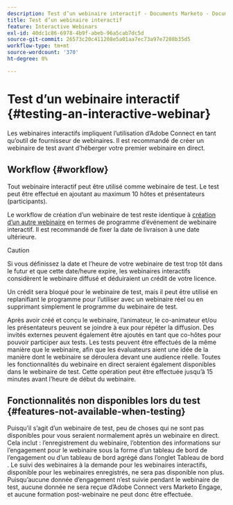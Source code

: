 ```yaml
---
description: Test d’un webinaire interactif - Documents Marketo - Documentation du produit
title: Test d’un webinaire interactif
feature: Interactive Webinars
exl-id: 40dc1c86-6978-4b9f-abeb-96a5cab7dc5d
source-git-commit: 26573c20c411208e5a01aa7ec73a97e7208b35d5
workflow-type: tm+mt
source-wordcount: '370'
ht-degree: 0%

---
```


# Test d’un webinaire interactif {#testing-an-interactive-webinar}

Les webinaires interactifs impliquent l’utilisation d’Adobe Connect en tant qu’outil de fournisseur de webinaires. Il est recommandé de créer un webinaire de test avant d’héberger votre premier webinaire en direct.

## Workflow {#workflow}

Tout webinaire interactif peut être utilisé comme webinaire de test. Le test peut être effectué en ajoutant au maximum 10 hôtes et présentateurs (participants).

Le workflow de création d’un webinaire de test reste identique à [création d’un autre webinaire](/help/marketo/product-docs/demand-generation/events/interactive-webinars/create-an-interactive-webinar.md) en termes de programme d’événement de webinaire interactif. Il est recommandé de fixer la date de livraison à une date ultérieure.

>[!CAUTION]
>
>Si vous définissez la date et l’heure de votre webinaire de test trop tôt dans le futur et que cette date/heure expire, les webinaires interactifs considèrent le webinaire diffusé et déduiraient un crédit de votre licence.

Un crédit sera bloqué pour le webinaire de test, mais il peut être utilisé en replanifiant le programme pour l’utiliser avec un webinaire réel ou en supprimant simplement le programme du webinaire de test.

Après avoir créé et conçu le webinaire, l’animateur, le co-animateur et/ou les présentateurs peuvent se joindre à eux pour répéter la diffusion. Des invités externes peuvent également être ajoutés en tant que co-hôtes pour pouvoir participer aux tests. Les tests peuvent être effectués de la même manière que le webinaire, afin que les évaluateurs aient une idée de la manière dont le webinaire se déroulera devant une audience réelle. Toutes les fonctionnalités du webinaire en direct seraient également disponibles dans le webinaire de test. Cette opération peut être effectuée jusqu’à 15 minutes avant l’heure de début du webinaire.

## Fonctionnalités non disponibles lors du test {#features-not-available-when-testing}

Puisqu’il s’agit d’un webinaire de test, peu de choses qui ne sont pas disponibles pour vous seraient normalement après un webinaire en direct. Cela inclut : l’enregistrement du webinaire, l’obtention des informations sur l’engagement pour le webinaire sous la forme d’un tableau de bord de l’engagement ou d’un tableau de bord agrégé dans l’onglet Tableau de bord . Le suivi des webinaires à la demande pour les webinaires interactifs, disponible pour les webinaires enregistrés, ne sera pas disponible non plus. Puisqu’aucune donnée d’engagement n’est suivie pendant le webinaire de test, aucune donnée ne sera reçue d’Adobe Connect vers Marketo Engage, et aucune formation post-webinaire ne peut donc être effectuée.
